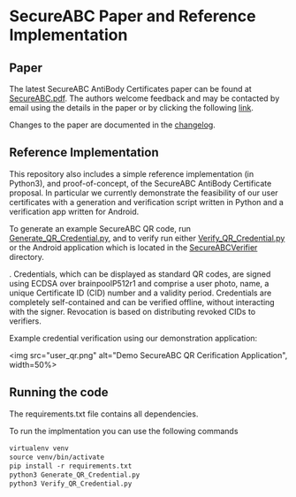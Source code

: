 # SecureABC Paper and Reference Implementation

## Paper
The latest SecureABC AntiBody Certificates paper can be found at [SecureABC.pdf](SecureABC.pdf). The authors welcome feedback and may be contacted by email using the details in the paper or by clicking the following [link](mailto:chicks@turing.ac.uk;dbutler@turing.ac.uk;cm@warwick.ac.uk;jon.crowcroft@cl.cam.ac.uk?subject=[SecureABC]).

Changes to the paper are documented in the [changelog](changelog.md).

## Reference Implementation

This repository also includes a simple reference implementation (in Python3), and proof-of-concept, of the SecureABC AntiBody Certificate proposal. In particular we currently demonstrate the feasibility of our user certificates with a generation and verification script written in Python and a verification app written for Android.

To generate an example SecureABC QR code, run [Generate_QR_Credential.py](Generate_QR_Credential.py), and to verify run either [Verify_QR_Credential.py](Verify_QR_Credential.py) or the Android application which is located in the [SecureABCVerifier](SecureABCVerifier/) directory.

. Credentials, which can be displayed as standard  QR codes, are signed using ECDSA over brainpoolP512r1 and comprise a user photo, name, a unique Certificate ID (CID) number and a validity period. Credentials are completely self-contained and can be verified offline, without interacting with the signer. Revocation is based on distributing revoked CIDs to verifiers.

Example credential verification using our demonstration application:

<img src="user_qr.png" alt="Demo SecureABC QR Cerification Application", width=50%>

## Running the code

The requirements.txt file contains all dependencies.

To run the implmentation you can use the following commands

```
virtualenv venv
source venv/bin/activate
pip install -r requirements.txt
python3 Generate_QR_Credential.py 
python3 Verify_QR_Credential.py
```


